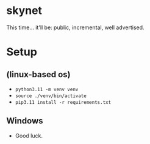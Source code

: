 # skynet
This time... it'll be: public, incremental, well advertised.


# Setup 
## (linux-based os)
- `python3.11 -m venv venv`
- `source ./venv/bin/activate`
- `pip3.11 install -r requirements.txt`

## Windows
- Good luck.